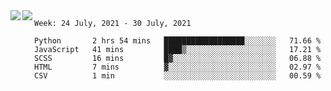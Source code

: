 <a href="https://github.com/anuraghazra/github-readme-stats">
  <img align="left" src="https://github-readme-stats.vercel.app/api?username=Tanesan&count_private=true&show_icons=true" />
</a>
<a href="https://github.com/anuraghazra/github-readme-stats">
  <img align="left" src="https://github-readme-stats.vercel.app/api/top-langs/?username=Tanesan" />
</a>

<!--START_SECTION:waka-->
```text
Week: 24 July, 2021 - 30 July, 2021

Python       2 hrs 54 mins   ██████████████████░░░░░░░   71.66 % 
JavaScript   41 mins         ████▒░░░░░░░░░░░░░░░░░░░░   17.21 % 
SCSS         16 mins         █▓░░░░░░░░░░░░░░░░░░░░░░░   06.88 % 
HTML         7 mins          ▓░░░░░░░░░░░░░░░░░░░░░░░░   02.97 % 
CSV          1 min           ░░░░░░░░░░░░░░░░░░░░░░░░░   00.59 % 
```
<!--END_SECTION:waka-->

